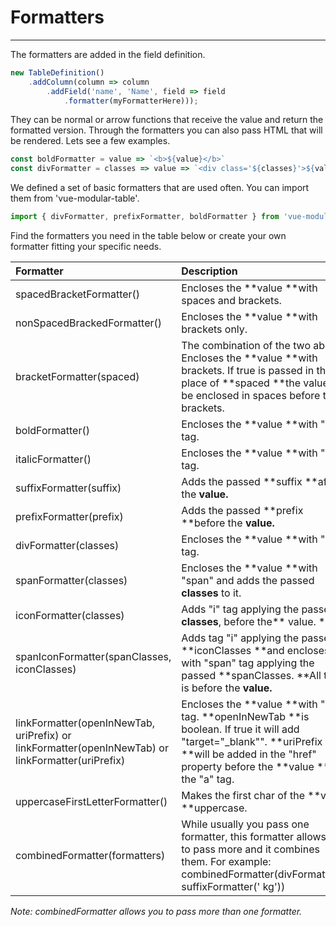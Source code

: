 # Formatters

---

The formatters are added in the field definition.

```js
new TableDefinition()
    .addColumn(column => column
        .addField('name', 'Name', field => field
            .formatter(myFormatterHere)));
```

They can be normal or arrow functions that receive the value and return the formatted version. Through the formatters you can also pass HTML that will be rendered. Lets see a few examples.

```js
const boldFormatter = value => `<b>${value}</b>`
const divFormatter = classes => value => `<div class='${classes}'>${value}</div>`
```

We defined a set of basic formatters that are used often. You can import them from 'vue-modular-table'.

```js
import { divFormatter, prefixFormatter, boldFormatter } from 'vue-modular-table';
```

Find the formatters you need in the table below or create your own formatter fitting your specific needs.

| Formatter | Description |
| :--- | :--- |
| spacedBracketFormatter\(\) | Encloses the **value **with spaces and brackets. |
| nonSpacedBrackedFormatter\(\) | Encloses the **value **with brackets only. |
| bracketFormatter\(spaced\) | The combination of the two above. Encloses the **value **with brackets. If true is passed in the place of **spaced **the value will be enclosed in spaces before the brackets. |
| boldFormatter\(\) | Encloses the **value **with "b" tag. |
| italicFormatter\(\) | Encloses the **value **with "i" tag. |
| suffixFormatter\(suffix\) | Adds the passed **suffix **after the **value.** |
| prefixFormatter\(prefix\) | Adds the passed **prefix **before the **value.** |
| divFormatter\(classes\) | Encloses the **value **with "div" tag. |
| spanFormatter\(classes\) | Encloses the **value **with "span" and adds the passed **classes** to it. |
| iconFormatter\(classes\) | Adds "i" tag applying the passed **classes**, before the** value. ** |
| spanIconFormatter\(spanClasses, iconClasses\) | Adds tag "i" applying the passed **iconClasses **and encloses it with "span" tag applying the passed **spanClasses. **All this is before the **value.** |
| linkFormatter\(openInNewTab, uriPrefix\) or linkFormatter\(openInNewTab\) or linkFormatter\(uriPrefix\) | Encloses the **value **with "a" tag. **openInNewTab **is boolean. If true it will add "target="\_blank"". **uriPrefix **will be added in the "href" property before the **value **in the "a" tag. |
| uppercaseFirstLetterFormatter\(\) | Makes the first char of the **value **uppercase. |
| combinedFormatter\(formatters\) | While usually you pass one formatter, this formatter allows you to pass more and it combines them. For example: combinedFormatter\(divFormatter\(\), suffixFormatter\(' kg'\)\) |

_Note: combinedFormatter allows you to pass more than one formatter._

